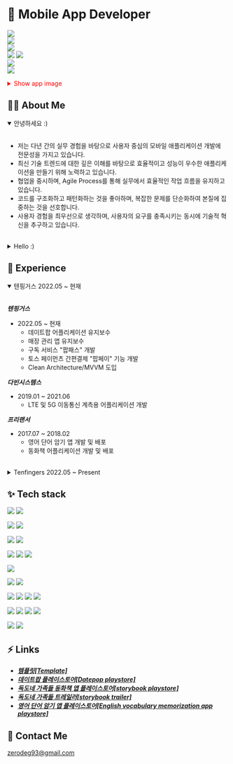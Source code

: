 # :iphone: Mobile App Developer

![](https://img.shields.io/badge/-CoreTechStack-indigo)</br>
![](https://img.shields.io/badge/Flatform-Android-yellowgreen)</br>
![](https://img.shields.io/badge/Language-Kotlin-blue)</br>
![](https://img.shields.io/badge/Architecture-MVVM-skyblue)
![](https://img.shields.io/badge/-CleanArchitecture-skyblue)</br>
![](https://img.shields.io/badge/Network-Retrofit-red)</br>
![](https://img.shields.io/badge/DI-Hilt-Green)


<!--[English Ver](https://github.com/ok0035/AboutMe/blob/main/README.md)!-->

<details>
    <summary style="color: red;">Show app image</summary>
<img src="https://github.com/ok0035/ok0035/assets/19370688/51f81c8f-338e-4afa-80f6-46a77b9959dd" width="210" height="360" alt="데이트팝1">
<img src="https://github.com/ok0035/ok0035/assets/19370688/6a05fbcb-0718-454d-81a6-80d49975af33" width="210" height="360" alt="데이트팝2"></br>

<img src="https://github.com/ok0035/ok0035/assets/19370688/3e677b3a-2d87-4fb0-82d8-7e6fc83ead8c" width="295" height="180" alt="독도네 가족들">
<img src="https://github.com/ok0035/ok0035/assets/19370688/1ff5f5f0-06cd-463b-9b1f-3109a1fe5f4c" width="295" height="180" alt="영어영재">
</details>

## :technologist: About Me 

<details open>
    <summary>안녕하세요 :)</summary><br>

- 저는 다년 간의 실무 경험을 바탕으로 사용자 중심의 모바일 애플리케이션 개발에 전문성을 가지고 있습니다.
- 최신 기술 트렌드에 대한 깊은 이해를 바탕으로 효율적이고 성능이 우수한 애플리케이션을 만들기 위해 노력하고 있습니다.
- 협업을 중시하며, Agile Process를 통해 실무에서 효율적인 작업 흐름을 유지하고 있습니다.
- 코드를 구조화하고 패턴화하는 것을 좋아하며, 복잡한 문제를 단순화하여 본질에 집중하는 것을 선호합니다.
- 사용자 경험을 최우선으로 생각하며, 사용자의 요구를 충족시키는 동시에 기술적 혁신을 추구하고 있습니다.</br>
</details></br>

<details>
    <summary>Hello :)</summary></br>

- I have expertise in user-centered mobile application development based on years of practical experience.
- I strive to create efficient and high-performance applications based on a deep understanding of the latest technology trends.
- I value collaboration and maintain an efficient workflow in practice through Agile Process.
- I enjoy structuring and patterning code, and prefer to simplify complex problems to focus on the essentials.
- I prioritize user experience, striving to meet user needs while pursuing technological innovation.</br>
</details>


## :memo: Experience

<details open>

<summary>텐핑거스 2022.05 ~ 현재</summary></br>

***텐핑거스***

- 2022.05 ~ 현재
    - 데이트팝 어플리케이션 유지보수
    - 매장 관리 앱 유지보수
    - 구독 서비스 "팝패스" 개발
    - 토스 페이먼츠 간편결제 "팝페이" 기능 개발
    - Clean Architecture/MVVM 도입
 

***다빈시스템스***

- 2019.01 ~ 2021.06
    - LTE 및 5G 이동통신 계측용 어플리케이션 개발


***프리랜서***

- 2017.07 ~ 2018.02
    - 영어 단어 암기 앱 개발 및 배포
    - 동화책 어플리케이션 개발 및 배포
 </details></br>
<details>
    <summary>Tenfingers 2022.05 ~ Present</summary>

    
***Tenfingers***

- Period: 2022.05 ~ Present
    - Maintenance of the DatePop application
    - Maintenance of the Store management application
    - Developed "PopPass," a subscription service
    - Developed "PopPay," a simple payment feature
    - Clean Architecture and MVVM

***Dabin Systems***

- Period: 2019.01 ~ 2021.06
    - Developed applications for measuring LTE and 5G mobile communications

***Freelancer***

- Period: 2017.07 ~ 2018.02
    - Developed and deployed an English vocabulary memorization app
    - Developed and deployed a storybook app
    
</details>
 

## :sparkles: Tech stack


![](https://img.shields.io/badge/Language-Kotlin-blue)
![](https://img.shields.io/badge/-Java-blue)


![](https://img.shields.io/badge/Architecture-MVVM-skyblue)
![](https://img.shields.io/badge/-CleanArchitecture-skyblue) 



![](https://img.shields.io/badge/UI-Compose-yellow)
![](https://img.shields.io/badge/-XML-yellow)

![](https://img.shields.io/badge/Network-OkHttpClient-red)
![](https://img.shields.io/badge/-Retrofit-red)
![](https://img.shields.io/badge/-Sandwich-red)


![](https://img.shields.io/badge/DI-Hilt-Green)


![](https://img.shields.io/badge/DB-Room-purple)
![](https://img.shields.io/badge/-Realm-purple)

![](https://img.shields.io/badge/DevTools-AndroidStudio-orange)
![](https://img.shields.io/badge/-IntelliJ-orange)
![](https://img.shields.io/badge/-Xcode-orange)
![](https://img.shields.io/badge/-Postman-orange)


![](https://img.shields.io/badge/CollaborationTools-Jira-coral)
![](https://img.shields.io/badge/-Slack-coral)
![](https://img.shields.io/badge/-Notion-coral)
![](https://img.shields.io/badge/-Trello-coral)

![](https://img.shields.io/badge/DesignTools-Figma-aqua)
![](https://img.shields.io/badge/-Zeplin-aqua)


## :zap: Links
- ***[템플릿[Template]](https://github.com/ok0035/AndroidWithCleanArchitecture)***
- ***[데이트팝 플레이스토어[Datepop playstore]](https://play.google.com/store/apps/details?id=com.tenfingers.seouldatepop)***
- ***[독도네 가족들 동화책 앱 플레이스토어[storybook playstore]](https://play.google.com/store/apps/details?id=com.yellowgreen.dokdofamily01&pcampaignid=web_share)***
- ***[독도네 가족들 트레일러[storybook trailer]](https://www.youtube.com/watch?v=a_1fCcaTDQE)***
- ***[영어 단어 암기 앱 플레이스토어[English vocabulary memorization app playstore]](https://play.google.com/store/apps/details?id=com.yellowgreen.engtextbook&pcampaignid=web_share)***
 
## :speech_balloon: Contact Me
[zerodeg93@gmail.com](mailto:zerodeg93@gmail.com)

<!--
**ok0035/ok0035** is a ✨ _special_ ✨ repository because its `README.md` (this file) appears on your GitHub profile.

Here are some ideas to get you started:

- 🔭 I’m currently working on ...
- 🌱 I’m currently learning ...
- 👯 I’m looking to collaborate on ...
- 🤔 I’m looking for help with ...
- 💬 Ask me about ...
- 📫 How to reach me: ...
- 😄 Pronouns: ...
- ⚡ Fun fact: ...
-->
